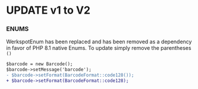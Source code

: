 # UPDATE v1 to V2

### ENUMS
WerkspotEnum has been replaced and has been removed as a dependency in favor of PHP 8.1 native Enums. To update simply remove the parentheses `()`
```diff
$barcode = new Barcode();
$barcode->setMessage('barcode');
- $barcode->setFormat(BarcodeFormat::code128());
+ $barcode->setFormat(BarcodeFormat::code128);
```